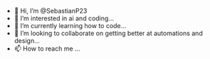 - 👋 Hi, I’m @SebastianP23
- 👀 I’m interested in ai and coding...
- 🌱 I’m currently learning how to code...
- 💞️ I’m looking to collaborate on getting better at automations and design...
- 📫 How to reach me ...

<!---
SebastianP23/SebastianP23 is a ✨ special ✨ repository because its `README.md` (this file) appears on your GitHub profile.
You can click the Preview link to take a look at your changes.
--->
